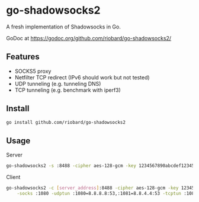 # go-shadowsocks2

A fresh implementation of Shadowsocks in Go.

GoDoc at https://godoc.org/github.com/riobard/go-shadowsocks2/


## Features

- SOCKS5 proxy 
- Netfilter TCP redirect (IPv6 should work but not tested)
- UDP tunneling (e.g. tunneling DNS)
- TCP tunneling (e.g. benchmark with iperf3)

## Install

```sh
go install github.com/riobard/go-shadowsocks2
```


## Usage


Server

```sh
go-shadowsocks2 -s :8488 -cipher aes-128-gcm -key 1234567890abcdef1234567890abcdef -verbose
```


Client

```sh
go-shadowsocks2 -c [server_address]:8488 -cipher aes-128-gcm -key 1234567890abcdef1234567890abcdef \
    -socks :1080 -udptun :1080=8.8.8.8:53,:1081=8.8.4.4:53 -tcptun :1082=localhost:5201
```


